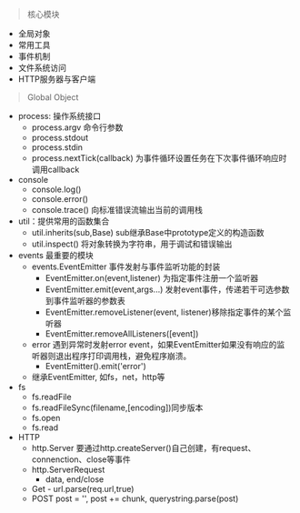 > 核心模块
  * 全局对象
  * 常用工具
  * 事件机制
  * 文件系统访问
  * HTTP服务器与客户端
  
> Global Object
* process: 操作系统接口
  * process.argv 命令行参数
  * process.stdout
  * process.stdin
  * process.nextTick(callback) 为事件循环设置任务在下次事件循环响应时调用callback
* console
  * console.log()
  * console.error()
  * console.trace() 向标准错误流输出当前的调用栈
* util：提供常用的函数集合
  * util.inherits(sub,Base) sub继承Base中prototype定义的构造函数
  * util.inspect() 将对象转换为字符串，用于调试和错误输出
* events 最重要的模块
  * events.EventEmitter 事件发射与事件监听功能的封装
    * EventEmitter.on(event,listener) 为指定事件注册一个监听器
    * EventEmitter.emit(event,args...) 发射event事件，传递若干可选参数到事件监听器的参数表
    * EventEmitter.removeListener(event, listener)移除指定事件的某个监听器
    * EventEmitter.removeAllListeners([event])
  * error 遇到异常时发射error event，如果EventEmitter如果没有响应的监听器则退出程序打印调用栈，避免程序崩溃。
    * EventEmitter().emit('error')
  * 继承EventEmitter, 如fs，net，http等
* fs
  * fs.readFile
  * fs.readFileSync(filename,[encoding])同步版本
  * fs.open
  * fs.read
* HTTP
  * http.Server 要通过http.createServer()自己创建，有request、connenction、close等事件
  * http.ServerRequest
    * data, end/close
  * Get - url.parse(req.url,true)
  * POST post = '', post += chunk, querystring.parse(post)
